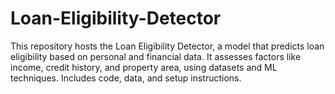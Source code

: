 # Loan-Eligibility-Detector
This repository hosts the Loan Eligibility Detector, a model that predicts loan eligibility based on personal and financial data. It assesses factors like income, credit history, and property area, using datasets and ML techniques. Includes code, data, and setup instructions.
